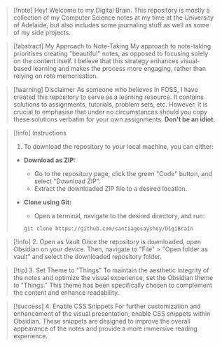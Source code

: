 > [!note] Hey!
> Welcome to my Digital Brain. This repository is mostly a collection of my Computer Science notes at my time at the University of Adelaide, but also includes some journaling stuff as well as some of my side projects.

> [!abstract] My Approach to Note-Taking
> My approach to note-taking prioritises creating "beautiful" notes, as opposed to focusing solely on the content itself. I believe that this strategy enhances visual-based learning and makes the process more engaging, rather than relying on rote memorisation.

> [!warning] Disclaimer
> As someone who believes in FOSS, I have created this repository to serve as a learning resource. It contains solutions to assignments, tutorials, problem sets, etc. However, it is crucial to emphasise that under no circumstances should you copy these solutions verbatim for your own assignments. **Don't be an idiot.**


> [!info] Instructions
> 
> 1. To download the repository to your local machine, you can either:
> - **Download as ZIP:**
>    - Go to the repository page, click the green "Code" button, and select "Download ZIP".
>    - Extract the downloaded ZIP file to a desired location.
> - **Clone using Git:**
>    - Open a terminal, navigate to the desired directory, and run:
>
> 	 ```
> 	 git clone https://github.com/santiagosayshey/DigiBrain
> 	 ```
>

> [!info] 2. Open as Vault
> Once the repository is downloaded, open Obsidian on your device. Then, navigate to "File" > "Open folder as vault" and select the downloaded repository folder.

> [!tip] 3. Set Theme to "Things"
> To maintain the aesthetic integrity of the notes and optimize the visual experience, set the Obsidian theme to "Things." This theme has been specifically chosen to complement the content and enhance readability.

> [!success] 4. Enable CSS Snippets
> For further customization and enhancement of the visual presentation, enable CSS snippets within Obsidian. These snippets are designed to improve the overall appearance of the notes and provide a more immersive reading experience.
